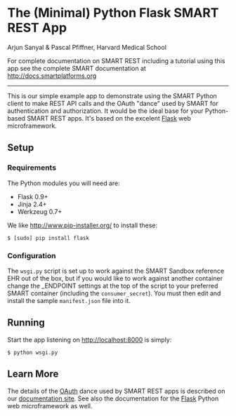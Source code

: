 
# The (Minimal) Python Flask SMART REST App

Arjun Sanyal & Pascal Pfiffner, Harvard Medical School

For complete documentation on SMART REST including a tutorial using this
app see the complete SMART documentation at <http://docs.smartplatforms.org>

---

This is our simple example app to demonstrate using the SMART Python
client to make REST API calls and the OAuth "dance" used by SMART for
authentication and authorization. It would be the ideal base for your
Python-based SMART REST apps. It's based on the excelent [Flask][] web
microframework.


## Setup

### Requirements

The Python modules you will need are:

- Flask 0.9+
- Jinja 2.4+
- Werkzeug 0.7+

We like <http://www.pip-installer.org/> to install these:

    $ [sudo] pip install flask


### Configuration

The `wsgi.py` script is set up to work against the SMART Sandbox
reference EHR out of the box, but if you would like to work against
another container change the _ENDPOINT settings at the top of the script
to your preferred SMART container (including the `consumer_secret`). You
must then edit and install the sample `manifest.json` file into it.


## Running

Start the app listening on <http://localhost:8000> is simply:

    $ python wsgi.py


## Learn More

The details of the [OAuth][] dance used by SMART REST apps is described
on our [documentation site][]. See also the documentation for the
[Flask][] Python web microframework as well.

[oauth]: http://dev.smartplatforms.org/howto/build_a_rest_app/
[documentation site]: http://dev.smartplatforms.org
[flask]: http://flask.pocoo.org
